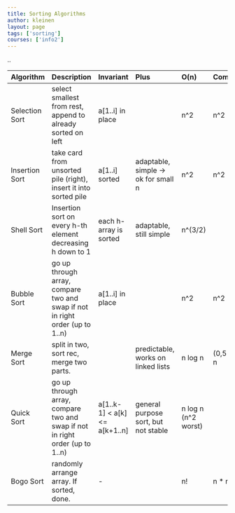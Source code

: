 ```yaml
---
title: Sorting Algorithms
author: kleinen
layout: page
tags: ['sorting']
courses: ['info2']
---
```


..

| Algorithm      | Description                                                                  | Invariant                     | Plus                                 | O(n)                | Comparisions     | Swaps           | Stable     | adaptive | space                             |
|:---------------|:-----------------------------------------------------------------------------|:------------------------------|:-------------------------------------|:--------------------|:-----------------|:----------------|:-----------|:---------|:----------------------------------|
| Selection Sort | select smallest from rest, append to already sorted on left                  | a[1..i] in place              |                                      | n^2                 | n^2              | n               | not stable |          |                                   |
| Insertion Sort | take card from unsorted pile (right), insert it into sorted pile             | a[1..i] sorted                | adaptable, simple -> ok for small n  | n^2                 | n^2              | n^2             | stable     | yes      | O(1) extra                        |
| Shell Sort     | Insertion sort on every h-th element decreasing h down to 1                  | each h-array is sorted        | adaptable, still simple              | n^(3/2)             |                  |                 | stable     | yes      | O(1) extra                        |
| Bubble Sort    | go up through array, compare two and swap if not in right order (up to 1..n) | a[1..i] in place              |                                      | n^2                 | n^2              | n^2             | stable     | yes      | O(1) extra                        |
| Merge Sort     | split in two, sort rec, merge two parts.                                     |                               | predictable, works on linked lists   | n log n             | (0,5 to 1 )log n | (1 to 1,5)log n | stable     | no       | O(n) extra                        |
| Quick Sort     | go up through array, compare two and swap if not in right order (up to 1..n) | a[1..k-1] < a[k] <= a[k+1..n] | general purpose sort, but not stable | n log n (n^2 worst) |                  |                 | no         | no       | O(n·lg(n)) for some optimizatiosn |
| Bogo Sort      | randomly arrange array. If sorted, done.                                     | -                             |                                      | n!                  | n * n!           | n*n!            | not stable | no       | O(1)                              |
